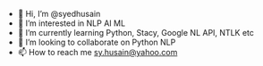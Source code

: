 - 👋 Hi, I’m @syedhusain
- 👀 I’m interested in NLP AI ML
- 🌱 I’m currently learning Python, Stacy, Google NL API, NTLK etc
- 💞️ I’m looking to collaborate on Python NLP
- 📫 How to reach me sy.husain@yahoo.com

<!---
syhusain/syhusain is a ✨ special ✨ repository because its `README.md` (this file) appears on your GitHub profile.
You can click the Preview link to take a look at your changes.
--->
